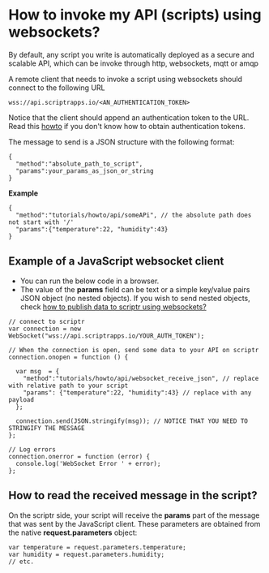 # How to invoke my API (scripts) using websockets?

By default, any script you write is automatically deployed as a secure and scalable API, which can be invoke through http, websockets, mqtt or amqp

A remote client that needs to invoke a script using websockets should connect to the following URL

```
wss://api.scriptrapps.io/<AN_AUTHENTICATION_TOKEN> 
```

Notice that the client should append an authentication token to the URL. Read this [howto](https://github.com/scriptrdotio/howto/blob/master/api/obtain_auth_token.md) if you don't know how to obtain authentication tokens.

The message to send is a JSON structure with the following format:

```
{
  "method":"absolute_path_to_script",
  "params":your_params_as_json_or_string
}
```

**Example**

```
{
  "method":"tutorials/howto/api/someAPi", // the absolute path does not start with '/'
  "params":{"temperature":22, "humidity":43}
}
```

## Example of a JavaScript websocket client

- You can run the below code in a browser.
- The value of the **params** field can be text or a simple key/value pairs JSON object (no nested objects). If you wish to send nested objects, check [how to publish data to scriptr using websockets?]()

```
// connect to scriptr
var connection = new WebSocket("wss://api.scriptrapps.io/YOUR_AUTH_TOKEN");

// When the connection is open, send some data to your API on scriptr
connection.onopen = function () {
  
  var msg  = {
    "method":"tutorials/howto/api/websocket_receive_json", // replace with relative path to your script
    "params": {"temperature":22, "humidity":43} // replace with any payload
  };
  
  connection.send(JSON.stringify(msg)); // NOTICE THAT YOU NEED TO STRINGIFY THE MESSAGE
};

// Log errors
connection.onerror = function (error) {
  console.log('WebSocket Error ' + error);
};
```

## How to read the received message in the script?

On the scriptr side, your script will receive the **params** part of the message that was sent by the JavaScript client.
These parameters are obtained from the native **request.parameters** object:

```
var temperature = request.parameters.temperature;
var humidity = request.parameters.humidity;
// etc.
```
